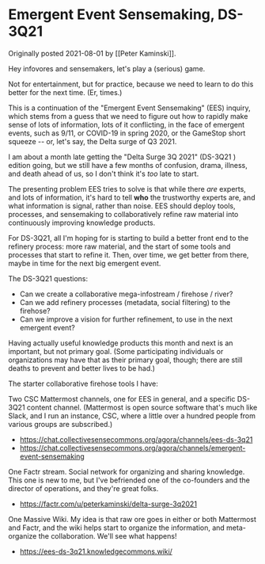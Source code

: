 # Emergent Event Sensemaking, DS-3Q21

Originally posted 2021-08-01 by [[Peter Kaminski]].

Hey infovores and sensemakers, let's play a (serious) game.

Not for entertainment, but for practice, because we need to learn to do this better for the next time.  (Er, times.)

This is a continuation of the "Emergent Event Sensemaking" (EES) inquiry, which stems from a guess that we need to figure out how to rapidly make sense of lots of information, lots of it conflicting, in the face of emergent events, such as 9/11, or COVID-19 in spring 2020, or the GameStop short squeeze -- or, let's say, the Delta surge of Q3 2021.

I am about a month late getting the "Delta Surge 3Q 2021" (DS-3Q21 ) edition going, but we still have a few months of confusion, drama, illness, and death ahead of us, so I don't think it's _too_ late to start.

The presenting problem EES tries to solve is that while there _are_ experts, and lots of information, it's hard to tell **who** the trustworthy experts are, and what information is signal, rather than noise.  EES should deploy tools, processes, and sensemaking to collaboratively refine raw material into continuously improving knowledge products.

For DS-3Q21, all I'm hoping for is starting to build a better front end to the refinery process: more raw material, and the start of some tools and processes that start to refine it.  Then, over time, we get better from there, maybe in time for the next big emergent event.

The DS-3Q21 questions:

- Can we create a collaborative mega-infostream / firehose / river?
- Can we add refinery processes (metadata, social filtering) to the firehose?
- Can we improve a vision for further refinement, to use in the next emergent event?

Having actually useful knowledge products this month and next is an important, but not primary goal.  (Some participating individuals or organizations may have that as their primary goal, though; there are still deaths to prevent and better lives to be had.)

The starter collaborative firehose tools I have:

Two CSC Mattermost channels, one for EES in general, and a specific DS-3Q21 content channel.  (Mattermost is open source software that's much like Slack, and I run an instance, CSC, where a little over a hundred people from various groups are subscribed.)

- https://chat.collectivesensecommons.org/agora/channels/ees-ds-3q21
- https://chat.collectivesensecommons.org/agora/channels/emergent-event-sensemaking

One Factr stream.  Social network for organizing and sharing knowledge. This one is new to me, but I've befriended one of the co-founders and the director of operations, and they're great folks.

- https://factr.com/u/peterkaminski/delta-surge-3q2021

One Massive Wiki.  My idea is that raw ore goes in either or both Mattermost and Factr, and the wiki helps start to organize the information, and meta-organize the collaboration.  We'll see what happens!

- https://ees-ds-3q21.knowledgecommons.wiki/

